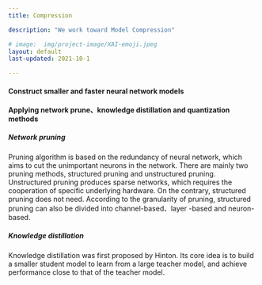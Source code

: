 ```yaml
---
title: Compression

description: "We work toward Model Compression"

# image:  img/project-image/XAI-emoji.jpeg
layout: default
last-updated: 2021-10-1

---
```



#### Construct smaller and faster neural network models

#### Applying network prune、knowledge distillation and quantization methods


##### Network pruning
Pruning algorithm is based on the redundancy of neural network, which aims to cut the unimportant neurons in the network. There are mainly two pruning methods, structured pruning and unstructured pruning. Unstructured pruning produces sparse networks, which requires the cooperation of specific underlying hardware. On the contrary, structured pruning does not need. According to the granularity of pruning, structured pruning can also be divided into channel-based、layer -based and neuron-based. 

##### Knowledge distillation
Knowledge distillation was first proposed by Hinton. Its core idea is to build a smaller student model to learn from a large teacher model, and achieve performance close to that of the teacher model.
